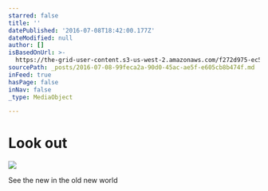 ```yaml
---
starred: false
title: ''
datePublished: '2016-07-08T18:42:00.177Z'
dateModified: null
author: []
isBasedOnUrl: >-
  https://the-grid-user-content.s3-us-west-2.amazonaws.com/f272d975-ec53-4014-8643-68bfac8dd861.jpg
sourcePath: _posts/2016-07-08-99feca2a-90d0-45ac-ae5f-e605cb8b474f.md
inFeed: true
hasPage: false
inNav: false
_type: MediaObject

---
```

# Look out
![](https://the-grid-user-content.s3-us-west-2.amazonaws.com/f272d975-ec53-4014-8643-68bfac8dd861.jpg)

See the new in the old new world